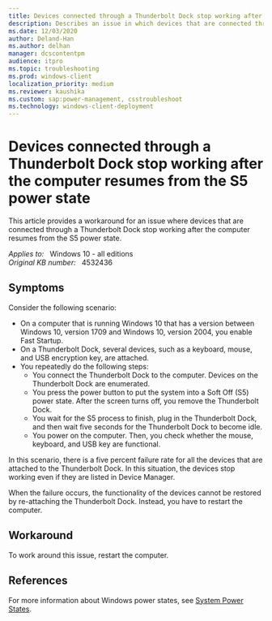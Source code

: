 ```yaml
---
title: Devices connected through a Thunderbolt Dock stop working after the computer resumes from the S5 power state
description: Describes an issue in which devices that are connected through a Thunderbolt Dock stop working after the computer resumes from the S5 power state. Provides a workaround.
ms.date: 12/03/2020
author: Deland-Han
ms.author: delhan
manager: dcscontentpm
audience: itpro
ms.topic: troubleshooting
ms.prod: windows-client
localization_priority: medium
ms.reviewer: kaushika
ms.custom: sap:power-management, csstroubleshoot
ms.technology: windows-client-deployment
---
```

# Devices connected through a Thunderbolt Dock stop working after the computer resumes from the S5 power state

This article provides a workaround for an issue where devices that are connected through a Thunderbolt Dock stop working after the computer resumes from the S5 power state.

_Applies to:_ &nbsp; Windows 10 - all editions  
_Original KB number:_ &nbsp; 4532436

## Symptoms

Consider the following scenario:

- On a computer that is running Windows 10 that has a version between Windows 10, version 1709 and Windows 10, version 2004, you enable Fast Startup.
- On a Thunderbolt Dock, several devices, such as a keyboard, mouse, and USB encryption key, are attached.
- You repeatedly do the following steps:
  - You connect the Thunderbolt Dock to the computer. Devices on the Thunderbolt Dock are enumerated.
  - You press the power button to put the system into a Soft Off (S5) power state. After the screen turns off, you remove the Thunderbolt Dock.
  - You wait for the S5 process to finish, plug in the Thunderbolt Dock, and then wait five seconds for the Thunderbolt Dock to become idle.
  - You power on the computer. Then, you check whether the mouse, keyboard, and USB key are functional.

In this scenario, there is a five percent failure rate for all the devices that are attached to the Thunderbolt Dock. In this situation, the devices stop working even if they are listed in Device Manager.

When the failure occurs, the functionality of the devices cannot be restored by re-attaching the Thunderbolt Dock. Instead, you have to restart the computer.

## Workaround

To work around this issue, restart the computer.

## References

For more information about Windows power states, see [System Power States](/windows/win32/power/system-power-states).
